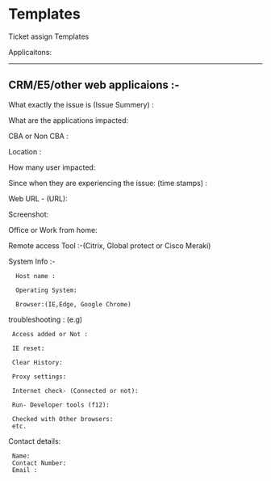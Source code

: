 # Templates
Ticket assign Templates

Applicaitons:

-----------------------------
CRM/E5/other web applicaions  :-
------------------------------


What exactly the issue is (Issue Summery) :

What are the applications impacted:

CBA or Non CBA :

Location :

How many user impacted:

Since when they are experiencing the issue: (time stamps) :

Web URL - (URL):

Screenshot:

Office or Work from home:

Remote access Tool :-(Citrix, Global protect or Cisco Meraki)

System Info :-

      Host name :
      
      Operating System:
      
      Browser:(IE,Edge, Google Chrome)
      
troubleshooting :
(e.g)

     Access added or Not :
     
     IE reset:
 
     Clear History:
 
     Proxy settings:
 
     Internet check- (Connected or not):
 
     Run- Developer tools (f12):
 
     Checked with Other browsers:
     etc.
  
Contact details:
     
     Name:
     Contact Number:
     Email :
     
